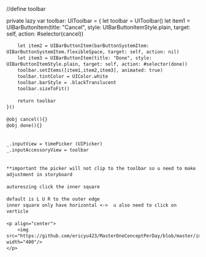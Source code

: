 
//define toolbar

  private lazy var toolbar: UIToolbar = {
        let toolbar = UIToolbar()
        let item1 = UIBarButtonItem(title: "Cancel", style: UIBarButtonItemStyle.plain, target: self, action: #selector(cancel))
        
        let item2 = UIBarButtonItem(barButtonSystemItem: UIBarButtonSystemItem.flexibleSpace, target: self, action: nil)
        let item3 = UIBarButtonItem(title: "Done", style: UIBarButtonItemStyle.plain, target: self, action: #selector(done))
        toolbar.setItems([item1,item2,item3], animated: true)
        toolbar.tintColor = UIColor.white
        toolbar.barStyle = .blackTranslucent
        toolbar.sizeToFit()
        
        return toolbar
    }()
    
    @obj cancel(){}
    @obj done(){}
    
    
    _.inputView = timePicker (UIPicker)
    _.inputAccessoryView = toolbar
    
    
    **important the picker will not clip to the toolbar so u need to make adjustment in storyboard
    
    autoreszing click the inner square
    
    default is L U R to the outer edge
    inner square only have horizontal <->  u also need to click on verticle
    
    <p align="center">
        <img src="https://github.com/ericyu423/MasterOneConceptPerDay/blob/master/image/resize.png" width="400"/>
    </p>
    
    

